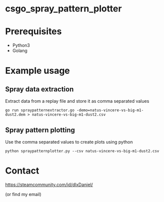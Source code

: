 # csgo_spray_pattern_plotter

# Prerequisites

* Python3
* Golang

# Example usage

## Spray data extraction

Extract data from a replay file and store it as comma separated values

```
go run spraypatternextractor.go -demo=natus-vincere-vs-big-m1-dust2.dem > natus-vincere-vs-big-m1-dust2.csv
```

## Spray pattern plotting

Use the comma separated values to create plots using python

```
python spraypatternplotter.py --csv natus-vincere-vs-big-m1-dust2.csv
```

# Contact

https://steamcommunity.com/id/dlxDaniel/

(or find my email)
